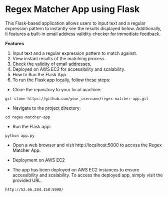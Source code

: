 # Regex Matcher App using Flask

This Flask-based application allows users to input text and a regular expression pattern to instantly see the results displayed below. Additionally, it features a built-in email address validity checker for immediate feedback.

**Features**
1. Input text and a regular expression pattern to match against.
2. View instant results of the matching process.
3. Check the validity of email addresses.
4. Deployed on AWS EC2 for accessibility and scalability.
5. How to Run the Flask App
6. To run the Flask app locally, follow these steps:

* Clone the repository to your local machine:

`git clone https://github.com/your_username/regex-matcher-app.git`

* Navigate to the project directory:
  
`cd regex-matcher-app`

* Run the Flask app:

`python app.py`

* Open a web browser and visit http://localhost:5000 to access the Regex Matcher App.

* Deployment on AWS EC2

* The app has been deployed on AWS EC2 instances to ensure accessibility and scalability. To access the deployed app, simply visit the provided URL.

`http://52.66.204.158:5000/`

